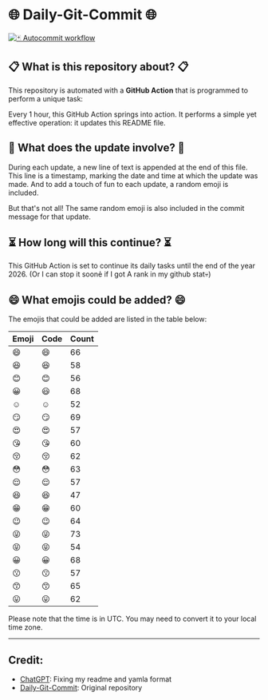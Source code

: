 # 🌐 Daily-Git-Commit 🌐

[![🃏 Autocommit workflow](https://github.com/kleqing/git-auto-commit/actions/workflows/main.yaml/badge.svg?event=check_run)](https://github.com/kleqing/git-auto-commit/actions/workflows/main.yaml)

## 📋 What is this repository about? 📋

This repository is automated with a **GitHub Action** that is programmed to perform a unique task:

Every 1 hour, this GitHub Action springs into action. It performs a simple yet effective operation: it updates this README file.

## 🔄 What does the update involve? 🔄

During each update, a new line of text is appended at the end of this file. This line is a timestamp, marking the date and time at which the update was made. And to add a touch of fun to each update, a random emoji is included.

But that's not all! The same random emoji is also included in the commit message for that update.

## ⏳ How long will this continue? ⏳

This GitHub Action is set to continue its daily tasks until the end of the year 2026. (Or I can stop it soonẻ if I got A rank in my github stat💀)

## 😄 What emojis could be added? 😄

The emojis that could be added are listed in the table below:

| Emoji | Code | Count |
| --- | --- | --- |
| 😄 | :smile: | 66 |
| 😆 | :laughing: | 58 |
| 😊 | :blush: | 56 |
| 😀 | :smiley: | 68 |
| ☺️ | :relaxed: | 52 |
| 😏 | :smirk: | 69 |
| 😍 | :heart_eyes: | 57 |
| 😘 | :kissing_heart: | 60 |
| 😚 | :kissing_closed_eyes: | 62 |
| 😳 | :flushed: | 63 |
| 😌 | :relieved: | 57 |
| 😆 | :satisfied: | 47 |
| 😁 | :grin: | 60 |
| 😉 | :wink: | 64 |
| 😜 | :stuck_out_tongue_winking_eye: | 73 |
| 😝 | :stuck_out_tongue_closed_eyes: | 54 |
| 😀 | :grinning: | 68 |
| 😗 | :kissing: | 57 |
| 😙 | :kissing_smiling_eyes: | 65 |
| 😛 | :stuck_out_tongue: | 62 |

Please note that the time is in UTC. You may need to convert it to your local time zone.

---

## Credit:

- [ChatGPT](chatgpt.com): Fixing my readme and yamla format
- [Daily-Git-Commit](https://github.com/diegomarty/daily-git-commit): Original repository

